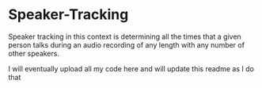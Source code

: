 # Speaker-Tracking
Speaker tracking in this context is determining all the times that a given person talks during an audio recording of any length
with any number of other speakers. 

I will eventually upload all my code here and will update this readme as I do that
